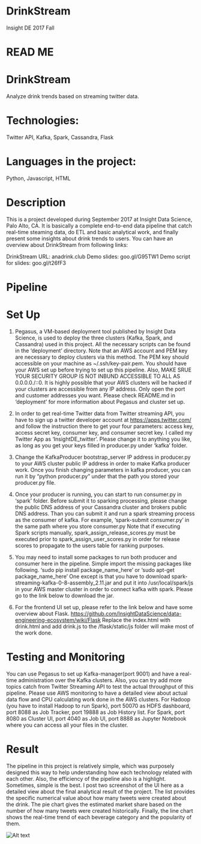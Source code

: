 # DrinkStream
Insight DE 2017 Fall

# READ ME


# DrinkStream
Analyze drink trends based on streaming twitter data.

# Technologies:
Twitter API, Kafka, Spark, Cassandra, Flask

# Languages in the project:
Python, Javascript, HTML


# Description
This is a project developed during September 2017 at Insight Data Science, Palo Alto, CA. 
It is basically a complete end-to-end data pipeline that catch real-time steaming data, do ETL and basic analytical work, and finally present some insights about drink trends to users. 
You can have an overview about DrinkStream from following links:

DrinkStream URL: 		anadrink.club
Demo slides: 			goo.gl/G95TW1
Demo script for slides: 	goo.gl/t26fF3



# Pipeline


# Set Up
1. Pegasus, a VM-based deployment tool published by Insight Data Science, is used to deploy the three clusters (Kafka, Spark, and Cassandra) used in this project. All the necessary scripts can be found in the ‘deployment’ directory. Note that an AWS account and PEM key are necessary to deploy clusters via this method. The PEM key should accessible on your machine as ~/.ssh/key-pair.pem. You should have your AWS set up before trying to set up this pipeline. Also, MAKE SRUE YOUR SECURITY GROUP IS NOT INBUND ACCESSIBLE TO ALL AS 0.0.0.0./::0. It is highly possible that your AWS clusters will be hacked if your clusters are accessible from any IP address. Only open the port and customer addresses you want. Please check README.md in ‘deployment’ for more information about Pegasus and cluster set up.

2. In order to get real-time Twitter data from Twitter streaming API, you have to sign up a twitter developer account at https://apps.twitter.com/ and follow the instruction there to get your four parameters: access key, access secret key, consumer key, and consumer secret key. I called my Twitter App as ‘InsightDE_twitter’. Please change it to anything you like, as long as you get your keys filled in producer.py under ‘kafka’ folder.

3. Change the KafkaProducer bootstrap_server IP address in producer.py to your AWS cluster public IP address in order to make Kafka producer work. Once you finish changing parameters in kafka producer, you can run it by “python producer.py” under that the path you stored your producer.py file.

4. Once your producer is running, you can start to run consumer.py in ‘spark’ folder. Before submit it to sparking processing, please change the public DNS address of your Cassandra cluster and brokers public DNS address. Than you can submit it and run a spark streaming process as the consumer of kafka. 
For example, ‘spark-submit consumer.py’ in the same path where you store consumer.py
Note that if executing Spark scripts manually, spark_assign_release_scores.py must be executed prior to spark_assign_user_scores.py in order for release scores to propagate to the users table for ranking purposes.

5. You may need to install some packages to run both producer and consumer here in the pipeline. Simple import the missing packages like following.
‘sudo pip install package_name_here’ or ‘sudo apt-get package_name_here’ 
One except is that you have to download spark-streaming-kafka-0-8-assembly_2.11.jar and put it into /usr/local/spark/js in your AWS master cluster in order to connect kafka with spark. Please go to the link below to download the jar. 

6. For the frontend UI set up, please refer to the link below and have some overview about Flask. 
https://github.com/InsightDataScience/data-engineering-ecosystem/wiki/Flask
Replace the index.html with drink.html and add drink.js to the /flask/static/js folder will make most of the work done. 



# Testing and Monitoring
You can use Pegasus to set up Kafka-manager(port 9001) and have a real-time administration over the Kafka clusters. Also, you can try add more topics catch from Twitter Streaming API to test the actual throughput of this pipeline. Please use AWS monitoring to have a detailed view about actual data flow and CPU calculating work done in the AWS clusters. For Hadoop (you have to install Hadoop to run Spark), port 50070 as HDFS dashboard, port 8088 as Job Tracker, port 19888 as Job History list. For Spark, port 8080 as Cluster UI, port 4040 as Job UI, port 8888 as Jupyter Notebook where you can access all your files in the cluster. 



# Result
The pipeline in this project is relatively simple, which was purposely designed this way to help understanding how each technology related with each other. Also, the efficiency of the pipeline also is a highlight. Sometimes, simple is the best. I post two screenshot of the UI here as a detailed view about the final analytical result of the project. The list provides the specific numerical value about how many tweets were created about the drink. The pie chart gives the estimated market share based on the number of how many tweets were created historically. Finally, the line chart shows the real-time trend of each beverage category and the popularity of them. 

![Alt text](/relative/path/to/img.jpg?raw=true "Optional Title")
